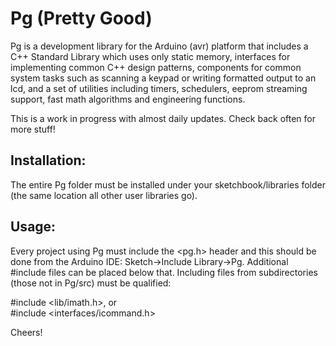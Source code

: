 # Pg (Pretty Good)

Pg is a development library for the Arduino (avr) platform that includes a C++ Standard Library which uses only static memory, interfaces for implementing common C++ design patterns, components for common system tasks such as scanning a keypad or writing formatted output to an lcd, and a set of utilities including timers, schedulers, eeprom streaming support, fast math algorithms and engineering functions.

This is a work in progress with almost daily updates. Check back often for more stuff!

## Installation:

The entire Pg folder must be installed under your sketchbook/libraries folder (the same location all other user libraries go).

## Usage:

Every project using Pg must include the <pg.h> header and this should be done from the Arduino IDE: Sketch->Include Library->Pg. Additional #include files can be placed below that. Including files from subdirectories (those not in Pg/src) must be qualified: 

<p> #include &ltlib/imath.h&gt, or <br>
#include &ltinterfaces/icommand.h&gt </p>
  
Cheers!
